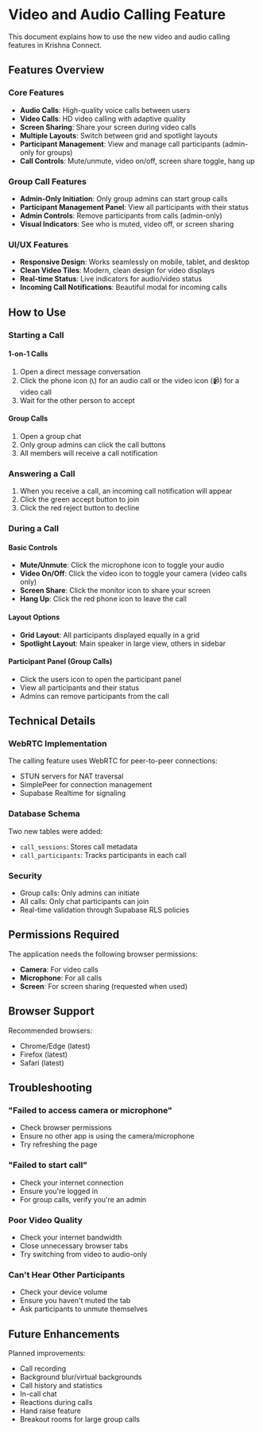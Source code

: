 # Video and Audio Calling Feature

This document explains how to use the new video and audio calling features in Krishna Connect.

## Features Overview

### Core Features
- **Audio Calls**: High-quality voice calls between users
- **Video Calls**: HD video calling with adaptive quality
- **Screen Sharing**: Share your screen during video calls
- **Multiple Layouts**: Switch between grid and spotlight layouts
- **Participant Management**: View and manage call participants (admin-only for groups)
- **Call Controls**: Mute/unmute, video on/off, screen share toggle, hang up

### Group Call Features
- **Admin-Only Initiation**: Only group admins can start group calls
- **Participant Management Panel**: View all participants with their status
- **Admin Controls**: Remove participants from calls (admin-only)
- **Visual Indicators**: See who is muted, video off, or screen sharing

### UI/UX Features
- **Responsive Design**: Works seamlessly on mobile, tablet, and desktop
- **Clean Video Tiles**: Modern, clean design for video displays
- **Real-time Status**: Live indicators for audio/video status
- **Incoming Call Notifications**: Beautiful modal for incoming calls

## How to Use

### Starting a Call

#### 1-on-1 Calls
1. Open a direct message conversation
2. Click the phone icon (📞) for an audio call or the video icon (📹) for a video call
3. Wait for the other person to accept

#### Group Calls
1. Open a group chat
2. Only group admins can click the call buttons
3. All members will receive a call notification

### Answering a Call
1. When you receive a call, an incoming call notification will appear
2. Click the green accept button to join
3. Click the red reject button to decline

### During a Call

#### Basic Controls
- **Mute/Unmute**: Click the microphone icon to toggle your audio
- **Video On/Off**: Click the video icon to toggle your camera (video calls only)
- **Screen Share**: Click the monitor icon to share your screen
- **Hang Up**: Click the red phone icon to leave the call

#### Layout Options
- **Grid Layout**: All participants displayed equally in a grid
- **Spotlight Layout**: Main speaker in large view, others in sidebar

#### Participant Panel (Group Calls)
- Click the users icon to open the participant panel
- View all participants and their status
- Admins can remove participants from the call

## Technical Details

### WebRTC Implementation
The calling feature uses WebRTC for peer-to-peer connections:
- STUN servers for NAT traversal
- SimplePeer for connection management
- Supabase Realtime for signaling

### Database Schema
Two new tables were added:
- `call_sessions`: Stores call metadata
- `call_participants`: Tracks participants in each call

### Security
- Group calls: Only admins can initiate
- All calls: Only chat participants can join
- Real-time validation through Supabase RLS policies

## Permissions Required

The application needs the following browser permissions:
- **Camera**: For video calls
- **Microphone**: For all calls
- **Screen**: For screen sharing (requested when used)

## Browser Support

Recommended browsers:
- Chrome/Edge (latest)
- Firefox (latest)
- Safari (latest)

## Troubleshooting

### "Failed to access camera or microphone"
- Check browser permissions
- Ensure no other app is using the camera/microphone
- Try refreshing the page

### "Failed to start call"
- Check your internet connection
- Ensure you're logged in
- For group calls, verify you're an admin

### Poor Video Quality
- Check your internet bandwidth
- Close unnecessary browser tabs
- Try switching from video to audio-only

### Can't Hear Other Participants
- Check your device volume
- Ensure you haven't muted the tab
- Ask participants to unmute themselves

## Future Enhancements

Planned improvements:
- Call recording
- Background blur/virtual backgrounds
- Call history and statistics
- In-call chat
- Reactions during calls
- Hand raise feature
- Breakout rooms for large group calls
